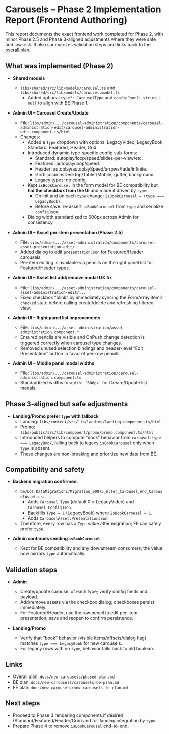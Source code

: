 # Carousels – Phase 2 Implementation Report (Frontend Authoring)

This report documents the exact frontend work completed for Phase 2, with minor Phase 2.5 and Phase 3-aligned adjustments where they were safe and low-risk. It also summarizes validation steps and links back to the overall plan.

## What was implemented (Phase 2)

- __Shared models__
  - `libs/shared/src/lib/models/carousel.ts` and `libs/shared/src/lib/models/carousel.model.ts`
    - Added optional `type?: CarouselType` and `configJson?: string | null` to align with BE Phase 1.

- __Admin UI – Carousel Create/Update__
  - File: `libs/admin/.../carousel-administration/components/carousel-administration-edit/carousel-administration-edit.component.ts/html`
  - Changes:
    - Added a `Type` dropdown with options: LegacyVideo, LegacyBook, Standard, Featured, Header, Grid.
    - Introduced dynamic type-specific config sub-forms:
      - Standard: autoplay/loop/speed/slides-per-view/etc.
      - Featured: autoplay/loop/speed.
      - Header: autoplay/autoplaySpeed/arrows/fade/infinite.
      - Grid: columnsDesktop/Tablet/Mobile, gutter, background.
      - Legacy types: no config.
    - Kept `isBookCarousel` in the form model for BE compatibility but __hid the checkbox from the UI__ and made it driven by `type`:
      - On init and on each `type` change: `isBookCarousel = (type === LegacyBook)`.
      - Before save: re-assert `isBookCarousel` from `type` and serialize `configJson`.
    - Dialog width standardized to 600px across Admin for consistency.

- __Admin UI – Asset per-item presentation (Phase 2.5)__
  - File: `libs/admin/.../asset-administration/components/carousel-asset-presentation-edit/`
  - Added dialog to edit `presentationJson` for Featured/Header carousels.
  - Per-item editing is available via pencils on the right panel list for Featured/Header types.

- __Admin UI – Asset list add/remove modal UX fix__
  - File: `libs/admin/.../asset-administration/components/carousel-asset-administration-edit/...`
  - Fixed checkbox “blink” by immediately syncing the FormArray item’s `checked` state before calling create/delete and refreshing filtered view.

- __Admin UI – Right panel list improvements__
  - File: `libs/admin/.../asset-administration/asset-administration.component.*`
  - Ensured pencils are visible and OnPush change detection is triggered correctly when carousel type changes.
  - Removed unused selection bindings and header-level “Edit Presentation” button in favor of per-row pencils.

- __Admin UI – Middle panel modal widths__
  - File: `libs/admin/.../carousel-administration/carousel-administration.component.ts`
  - Standardized widths to `width: '600px'` for Create/Update list modals.

## Phase 3-aligned but safe adjustments

- __Landing/Promo prefer `type` with fallback__
  - Landing: `libs/content/src/lib/landing/landing.component.ts/html`
  - Promo: `libs/public/src/lib/component/promo/promo.component.ts/html`
  - Introduced helpers to compute “book” behavior from `carousel.type === LegacyBook`, falling back to legacy `isBookCarousel` only when `type` is absent.
  - These changes are non-breaking and prioritize new data from BE.

## Compatibility and safety

- __Backend migration confirmed__:
  - `be/LoT.DataMigrations/Migration_00075_Alter_Carousel_And_CarouselAsset.cs`:
    - Adds `Carousel.Type` (default 0 = LegacyVideo) and `Carousel.ConfigJson`.
    - Backfills `Type = 1` (LegacyBook) where `IsBookCarousel = 1`.
    - Adds `CarouselAsset.PresentationJson`.
  - Therefore, every row has a `Type` value after migration; FE can safely prefer `type`.

- __Admin continues sending `isBookCarousel`__
  - Kept for BE compatibility and any downstream consumers; the value now mirrors `type` automatically.

## Validation steps

- __Admin__
  - Create/update carousel of each type; verify config fields and payload.
  - Add/remove assets via the checkbox dialog; checkboxes persist immediately.
  - For Featured/Header, use the row pencil to edit per-item presentation; save and reopen to confirm persistence.

- __Landing/Promo__
  - Verify that “book” behavior (visible items/offsets/dialog flag) matches `type === LegacyBook` for new carousels.
  - For legacy rows with no `type`, behavior falls back to old boolean.

## Links

- Overall plan: `docs/new-carousels/phased-plan.md`
- BE plan: `docs/new-carousels/carousels-be-plan.md`
- FE plan: `docs/new-carousels/new-carousels-fe-plan.md`

## Next steps

- Proceed to Phase 3 rendering components if desired (Standard/Featured/Header/Grid) and full landing integration by `type`.
- Prepare Phase 4 to remove `isBookCarousel` end-to-end.
